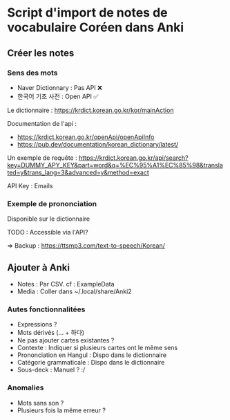 # Script d'import de notes de vocabulaire Coréen dans Anki

## Créer les notes

### Sens des mots

- Naver Dictionnary : Pas API ❌
- 한국어 기초 사전 : Open API ✅

Le dictionnaire : https://krdict.korean.go.kr/kor/mainAction

Documentation de l'api :

- https://krdict.korean.go.kr/openApi/openApiInfo
- https://pub.dev/documentation/korean_dictionary/latest/

Un exemple de requête : https://krdict.korean.go.kr/api/search?key=DUMMY_APY_KEY&part=word&q=%EC%95%A1%EC%85%98&translated=y&trans_lang=3&advanced=y&method=exact

API Key : Emails

### Exemple de prononciation

Disponible sur le dictionnaire

TODO : Accessible via l'API?

=> Backup : https://ttsmp3.com/text-to-speech/Korean/

## Ajouter à Anki

- Notes : Par CSV. cf : ExampleData
- Media : Coller dans ~/.local/share/Anki2

### Autes fonctionnalitées

- Expressions ?
- Mots dérivés (... + 하다)
- Ne pas ajouter cartes existantes ?
- Contexte : Indiquer si plusieurs cartes ont le même sens 
- Prononciation en Hangul : Dispo dans le dictionnaire
- Catégorie grammaticale : Dispo dans le dictionnaire
- Sous-deck : Manuel ? :/

### Anomalies

- Mots sans son ?
- Plusieurs fois la même erreur ?